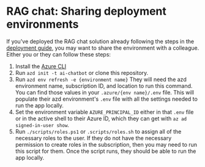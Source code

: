 # RAG chat: Sharing deployment environments

If you've deployed the RAG chat solution already following the steps in the [deployment guide](../README.md#deploying), you may want to share the environment with a colleague.
Either you or they can follow these steps:

1. Install the [Azure CLI](https://learn.microsoft.com/cli/azure/install-azure-cli)
1. Run `azd init -t ai-chatbot` or clone this repository.
1. Run `azd env refresh -e {environment name}`
   They will need the azd environment name, subscription ID, and location to run this command. You can find those values in your `.azure/{env name}/.env` file.  This will populate their azd environment's `.env` file with all the settings needed to run the app locally.
1. Set the environment variable `AZURE_PRINCIPAL_ID` either in that `.env` file or in the active shell to their Azure ID, which they can get with `az ad signed-in-user show`.
1. Run `./scripts/roles.ps1` or `.scripts/roles.sh` to assign all of the necessary roles to the user.  If they do not have the necessary permission to create roles in the subscription, then you may need to run this script for them. Once the script runs, they should be able to run the app locally.
